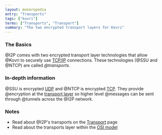 ```yaml
---
layout: moneropedia
entry: "Transports"
tags: ["kovri"]
terms: ["Transports", "Transport"]
summary: "The two encrypted transport layers for Kovri"
---
```


### The Basics

@I2P comes with two encrypted transport layer technologies that allow @Kovri to securely use [TCP/IP](https://en.wikipedia.org/wiki/Tcp/ip) connections. These technologies (@SSU and @NTCP) are called *@transports*.

### In-depth information

@SSU is encrypted [UDP](https://en.wikipedia.org/wiki/User_Datagram_Protocol) and @NTCP is encrypted [TCP](https://en.wikipedia.org/wiki/Transmission_Control_Protocol). They provide @encryption at the [transport layer](https://en.wikipedia.org/wiki/Transport_layer) so higher level @messages can be sent through @tunnels across the @I2P network.

### Notes

- Read about @I2P's transports on the [Transport](https://geti2p.net/en/docs/transport) page
- Read about the transports layer within the [OSI model](https://en.wikipedia.org/wiki/OSI_model)
